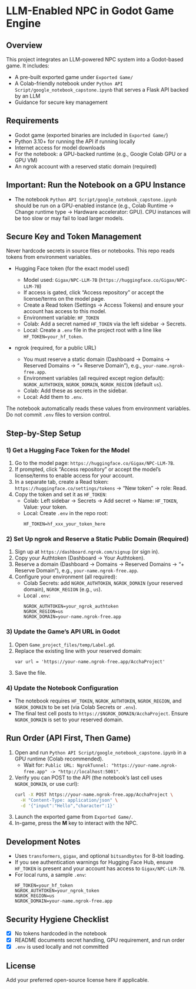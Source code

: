 # LLM-Enabled NPC in Godot Game Engine

## Overview
This project integrates an LLM-powered NPC system into a Godot-based game. It includes:
- A pre-built exported game under `Exported Game/`
- A Colab-friendly notebook under `Python API Script/google_notebook_capstone.ipynb` that serves a Flask API backed by an LLM
- Guidance for secure key management

## Requirements
- Godot game (exported binaries are included in `Exported Game/`)
- Python 3.10+ for running the API if running locally
- Internet access for model downloads
- For the notebook: a GPU-backed runtime (e.g., Google Colab GPU or a GPU VM)
- An ngrok account with a reserved static domain (required)

## Important: Run the Notebook on a GPU Instance
- The notebook `Python API Script/google_notebook_capstone.ipynb` should be run on a GPU-enabled instance (e.g., Colab Runtime → Change runtime type → Hardware accelerator: GPU). CPU instances will be too slow or may fail to load larger models.

## Secure Key and Token Management
Never hardcode secrets in source files or notebooks. This repo reads tokens from environment variables.

- Hugging Face token (for the exact model used)
  - Model used: `Gigax/NPC-LLM-7B` (`https://huggingface.co/Gigax/NPC-LLM-7B`)
  - If access is gated, click “Access repository” or accept the license/terms on the model page.
  - Create a Read token (Settings → Access Tokens) and ensure your account has access to this model.
  - Environment variable: `HF_TOKEN`
  - Colab: Add a secret named `HF_TOKEN` via the left sidebar → Secrets.
  - Local: Create a `.env` file in the project root with a line like `HF_TOKEN=your_hf_token`.

- ngrok (required, for a public URL)
  - You must reserve a static domain (Dashboard → Domains → Reserved Domains → “+ Reserve Domain”), e.g., `your-name.ngrok-free.app`.
  - Environment variables (all required except region default): `NGROK_AUTHTOKEN`, `NGROK_DOMAIN`, `NGROK_REGION` (default `us`).
  - Colab: Add these as secrets in the sidebar.
  - Local: Add them to `.env`.

The notebook automatically reads these values from environment variables. Do not commit `.env` files to version control.

## Step-by-Step Setup

### 1) Get a Hugging Face Token for the Model
1. Go to the model page: `https://huggingface.co/Gigax/NPC-LLM-7B`.
2. If prompted, click “Access repository” or accept the model’s license/terms to enable access for your account.
3. In a separate tab, create a Read token: `https://huggingface.co/settings/tokens` → “New token” → role: Read.
4. Copy the token and set it as `HF_TOKEN`:
   - Colab: Left sidebar → Secrets → Add secret → Name: `HF_TOKEN`, Value: your token.
   - Local: Create `.env` in the repo root:
     ```env
     HF_TOKEN=hf_xxx_your_token_here
     ```

### 2) Set Up ngrok and Reserve a Static Public Domain (Required)
1. Sign up at `https://dashboard.ngrok.com/signup` (or sign in).
2. Copy your Authtoken (Dashboard → Your Authtoken).
3. Reserve a domain (Dashboard → Domains → Reserved Domains → “+ Reserve Domain”), e.g., `your-name.ngrok-free.app`.
4. Configure your environment (all required):
   - Colab Secrets: add `NGROK_AUTHTOKEN`, `NGROK_DOMAIN` (your reserved domain), `NGROK_REGION` (e.g., `us`).
   - Local `.env`:
     ```env
     NGROK_AUTHTOKEN=your_ngrok_authtoken
     NGROK_REGION=us
     NGROK_DOMAIN=your-name.ngrok-free.app
     ```

### 3) Update the Game’s API URL in Godot
1. Open `Game_project_files/temp/Label.gd`.
2. Replace the existing line with your reserved domain:
   ```gdscript
   var url = 'https://your-name.ngrok-free.app/AcchaProject'
   ```
3. Save the file.

### 4) Update the Notebook Configuration
- The notebook requires `HF_TOKEN`, `NGROK_AUTHTOKEN`, `NGROK_REGION`, and `NGROK_DOMAIN` to be set (via Colab Secrets or `.env`).
- The final test cell posts to `https://$NGROK_DOMAIN/AcchaProject`. Ensure `NGROK_DOMAIN` is set to your reserved domain.

## Run Order (API First, Then Game)
1. Open and run `Python API Script/google_notebook_capstone.ipynb` in a GPU runtime (Colab recommended).
   - Wait for: `Public URL: NgrokTunnel: "https://your-name.ngrok-free.app" -> "http://localhost:5001"`.
2. Verify you can POST to the API (the notebook’s last cell uses `NGROK_DOMAIN`, or use curl):
   ```bash
   curl -X POST https://your-name.ngrok-free.app/AcchaProject \
     -H "Content-Type: application/json" \
     -d '{"input":"Hello","character":1}'
   ```
3. Launch the exported game from `Exported Game/`.
4. In-game, press the **M** key to interact with the NPC.

## Development Notes
- Uses `transformers`, `gigax`, and optional `bitsandbytes` for 8-bit loading.
- If you see authentication warnings for Hugging Face Hub, ensure `HF_TOKEN` is present and your account has access to `Gigax/NPC-LLM-7B`.
- For local runs, a sample `.env`:
  ```env
  HF_TOKEN=your_hf_token
  NGROK_AUTHTOKEN=your_ngrok_token
  NGROK_REGION=us
  NGROK_DOMAIN=your-name.ngrok-free.app
  ```

## Security Hygiene Checklist
- [x] No tokens hardcoded in the notebook
- [x] README documents secret handling, GPU requirement, and run order
- [x] `.env` is used locally and not committed

## License
Add your preferred open-source license here if applicable.
